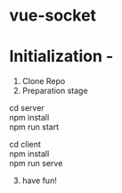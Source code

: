 # vue-socket

# Initialization -

1. Clone Repo
2. Preparation stage

cd server  
npm install  
npm run start

cd client  
npm install  
npm run serve

3. have fun!
